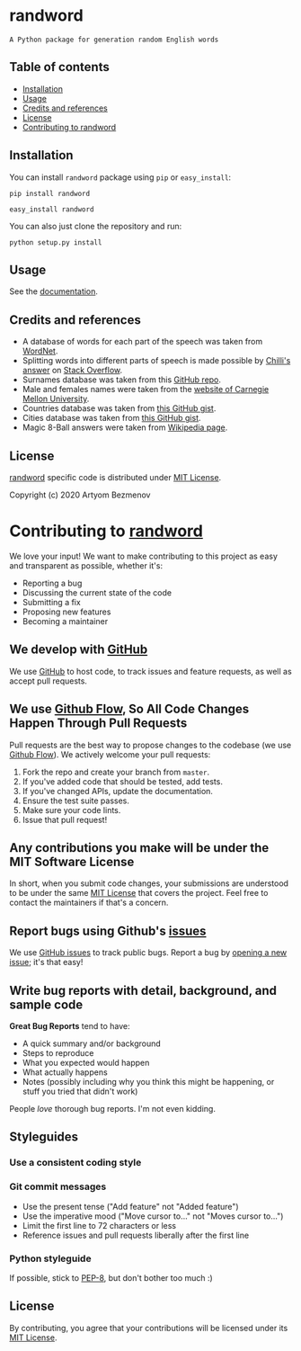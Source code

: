 # randword

`A Python package for generation random English words`

## Table of contents

- [Installation](#installation)
- [Usage](#usage)
- [Credits and references](#credits-and-references)
- [License](#license)
- [Contributing to randword](#contributing-to-randword)

## Installation

You can install `randword` package using `pip` or `easy_install`:

```
pip install randword
```

```
easy_install randword
```

You can also just clone the repository and run:

```
python setup.py install
```

## Usage

See the [documentation](https://randword.readthedocs.io/en/stable/index.html).

## Credits and references

- A database of words for each part of the speech was taken from [WordNet](https://wordnet.princeton.edu/).
- Splitting words into different parts of speech is made possible by [Chilli's answer](https://stackoverflow.com/a/27415226/13692774) on [Stack Overflow](https://stackoverflow.com/).
- Surnames database was taken from this [GitHub repo](https://github.com/arineng/arincli/blob/master/lib/last-names.txt).
- Male and females names were taken from the [website of Carnegie Mellon University](https://www.cs.cmu.edu/afs/cs/project/ai-repository/ai/areas/nlp/corpora/names/).
- Countries database was taken from [this GitHub gist](https://gist.github.com/kalinchernev/486393efcca01623b18d).
- Cities database was taken from [this GitHub gist](https://gist.github.com/norcal82/4accc0d968444859b408).
- Magic 8-Ball answers were taken from [Wikipedia page](https://en.wikipedia.org/wiki/Magic_8-Ball).

## License

[randword](https://github.com/8nhuman8/randword) specific code is distributed under [MIT License](https://github.com/8nhuman8/randword/blob/master/LICENSE.txt).

Copyright (c) 2020 Artyom Bezmenov

# Contributing to [randword](https://github.com/8nhuman8/randword)

We love your input! We want to make contributing to this project as easy and transparent as possible, whether it's:

- Reporting a bug
- Discussing the current state of the code
- Submitting a fix
- Proposing new features
- Becoming a maintainer

## We develop with [GitHub](https://github.com)

We use [GitHub](https://github.com) to host code, to track issues and feature requests, as well as accept pull requests.

## We use [Github Flow](https://guides.github.com/introduction/flow/), So All Code Changes Happen Through Pull Requests

Pull requests are the best way to propose changes to the codebase (we use [Github Flow](https://guides.github.com/introduction/flow/)). We actively welcome your pull requests:

1. Fork the repo and create your branch from `master`.
2. If you've added code that should be tested, add tests.
3. If you've changed APIs, update the documentation.
4. Ensure the test suite passes.
5. Make sure your code lints.
6. Issue that pull request!

## Any contributions you make will be under the MIT Software License

In short, when you submit code changes, your submissions are understood to be under the same [MIT License](http://choosealicense.com/licenses/mit/) that covers the project. Feel free to contact the maintainers if that's a concern.

## Report bugs using Github's [issues](https://github.com/8nhuman8/randword/issues)

We use [GitHub issues](https://help.github.com/en/github/managing-your-work-on-github/about-issues) to track public bugs. Report a bug by [opening a new issue](https://github.com/8nhuman8/randword/issues/new/choose); it's that easy!

## Write bug reports with detail, background, and sample code

**Great Bug Reports** tend to have:

- A quick summary and/or background
- Steps to reproduce
- What you expected would happen
- What actually happens
- Notes (possibly including why you think this might be happening, or stuff you tried that didn't work)

People *love* thorough bug reports. I'm not even kidding.

## Styleguides

### Use a consistent coding style

### Git commit messages

- Use the present tense ("Add feature" not "Added feature")
- Use the imperative mood ("Move cursor to..." not "Moves cursor to...")
- Limit the first line to 72 characters or less
- Reference issues and pull requests liberally after the first line

### Python styleguide

If possible, stick to [PEP-8](https://www.python.org/dev/peps/pep-0008/), but don't bother too much :)

## License

By contributing, you agree that your contributions will be licensed under its [MIT License](https://github.com/8nhuman8/randword/blob/master/LICENSE.txt).
